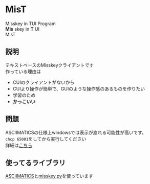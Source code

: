 # MisT
Misskey in TUI Program  
**Mis** skey in **T** UI  
MisT  
## 説明  
テキストベースのMisskeyクライアントです  
作っている理由は  
- CUIのクライアントがないから
- CUIより操作が簡単で、GUIのような操作感のあるものを作りたい
- 学習のため
- **かっこいい**
## 問題  
ASCIIMATICSの仕様上windowsでは表示が崩れる可能性が高いです。  
`chcp 65001`をしてから実行してください  
詳細は[こちら](https://asciimatics.readthedocs.io/en/stable/troubleshooting.html#id2)
## 使ってるライブラリ  
[ASCIIMATICS](https://github.com/peterbrittain/asciimatics)と[misskey.py](https://github.com/YuzuRyo61/Misskey.py)を使っています
